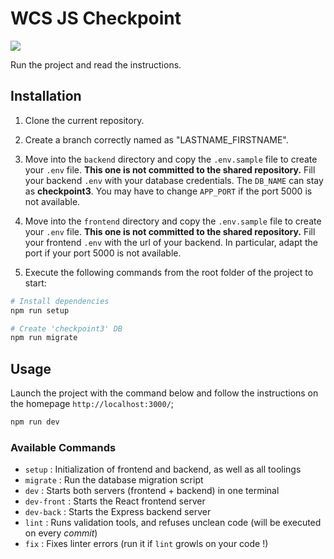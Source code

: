 # WCS JS Checkpoint

![](https://static.tvtropes.org/pmwiki/pub/images/potc_monocle2.jpg)

Run the project and read the instructions.

## Installation

1. Clone the current repository.

2. Create a branch correctly named as "LASTNAME_FIRSTNAME".

3. Move into the `backend` directory and copy the `.env.sample` file to create your `.env` file.
   **This one is not committed to the shared repository.**
   Fill your backend `.env` with your database credentials. The `DB_NAME` can stay as **checkpoint3**.
   You may have to change `APP_PORT` if the port 5000 is not available.

4. Move into the `frontend` directory and copy the `.env.sample` file to create your `.env` file.
   **This one is not committed to the shared repository.**
   Fill your frontend `.env` with the url of your backend. In particular, adapt the port if your port 5000 is not available.

5. Execute the following commands from the root folder of the project to start:

```bash
# Install dependencies
npm run setup

# Create 'checkpoint3' DB
npm run migrate
```

## Usage

Launch the project with the command below and follow the instructions on the homepage `http://localhost:3000/`;

```bash
npm run dev
```

### Available Commands

- `setup` : Initialization of frontend and backend, as well as all toolings
- `migrate` : Run the database migration script
- `dev` : Starts both servers (frontend + backend) in one terminal
- `dev-front` : Starts the React frontend server
- `dev-back` : Starts the Express backend server
- `lint` : Runs validation tools, and refuses unclean code (will be executed on every _commit_)
- `fix` : Fixes linter errors (run it if `lint` growls on your code !)
